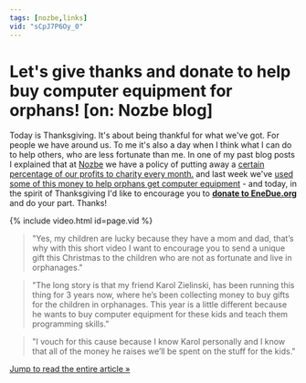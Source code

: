 ```yaml
---
tags: [nozbe,links]
vid: "sCpJ7P6Oy_0"
---
```


# Let's give thanks and donate to help buy computer equipment for orphans! [on: Nozbe blog]

Today is Thanksgiving. It's about being thankful for what we've got. For people we have around us. To me it's also a day when I think what I can do to help others, who are less fortunate than me. In one of my past blog posts I explained that at [Nozbe][n] we have a policy of putting away a [certain percentage of our profits to charity every month.](/charity) and last week we've [used some of this money to help orphans get computer equipment][s] - and today, in the spirit of Thanksgiving I'd like to encourage you to **[donate to EneDue.org][e]** and do your part. Thanks!

{% include video.html id=page.vid %}

<!--More-->

> "Yes, my children are lucky because they have a mom and dad, that’s why with this short video I want to encourage you to send a unique gift this Christmas to the children who are not as fortunate and live in orphanages."

> "The long story is that my friend Karol Zielinski, has been running this thing for 3 years now, where he’s been collecting money to buy gifts for the children in orphanages. This year is a little different because he wants to buy computer equipment for these kids and teach them programming skills."

> "I vouch for this cause because I know Karol personally and I know that all of the money he raises we’ll be spent on the stuff for the kids."

[Jump to read the entire article »][s]

[e]: http://enedue.org/donate
[s]: https://nozbe.com/blog/orphans/
[i]: http://iMagazine.pl
[b]: https://nozbe.com/blog/
[n]: https://michael.gratis/nozbe
[o]: https://michael.gratis/ipadonly/
[p]: http://productivemag.com/